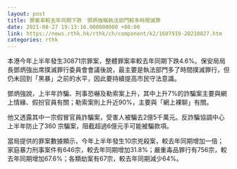 ```yaml
---
layout: post
title: 罪案率較去年同期下跌　鄧炳強稱執法部門較多時間滅罪
date: 2021-08-27 19:13:16.000000000 +08:00
link: https://news.rthk.hk/rthk/ch/component/k2/1607919-20210827.htm
categories: rthk
---
```


本港今年上半年發生30871宗罪案，整體罪案率較去年同期下跌4.6%。保安局局長鄧炳強出席撲滅罪行委員會會議後說，最主要是執法部門多了時間撲滅罪行，但仍未回到「黑暴」之前的水平，因此要持續提高市民守法意識。

鄧炳強說，上半年詐騙、刑事恐嚇及勒索案上升，其中上升7%的詐騙案主要與網上情緣、假扮官員有關；勒索案則上升近90%，主要與「網上裸聊」有關。

他又透露其中一宗假冒官員詐騙案，受害人被騙去2億5千萬元。反詐騙協調中心上半年防止了360 宗騙案，阻截超過6億元手可能被騙款項。

當局提供的罪案數據顯示，今年上半年發生10宗兇殺案，較去年同期增加一倍；家庭暴力刑事案件有646宗，較去年同期增加31.8%；嚴重毒品罪行有756宗，較去年同期增加67.6%；各類劫案有67宗，較去年同期減少64%。
